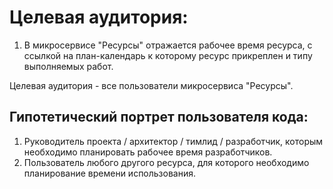 # Целевая аудитория:
1. В микросервисе "Ресурсы" отражается рабочее время ресурса, с ссылкой на план-календарь к которому ресурс прикреплен и типу выполняемых работ.

Целевая аудитория - все пользователи микросервиса "Ресурсы".

## Гипотетический портрет пользователя кода:
1. Руководитель проекта / архитектор / тимлид / разработчик, которым необходимо планировать рабочее время разработчиков.
2. Пользователь любого другого ресурса, для которого необходимо планирование времени использования.